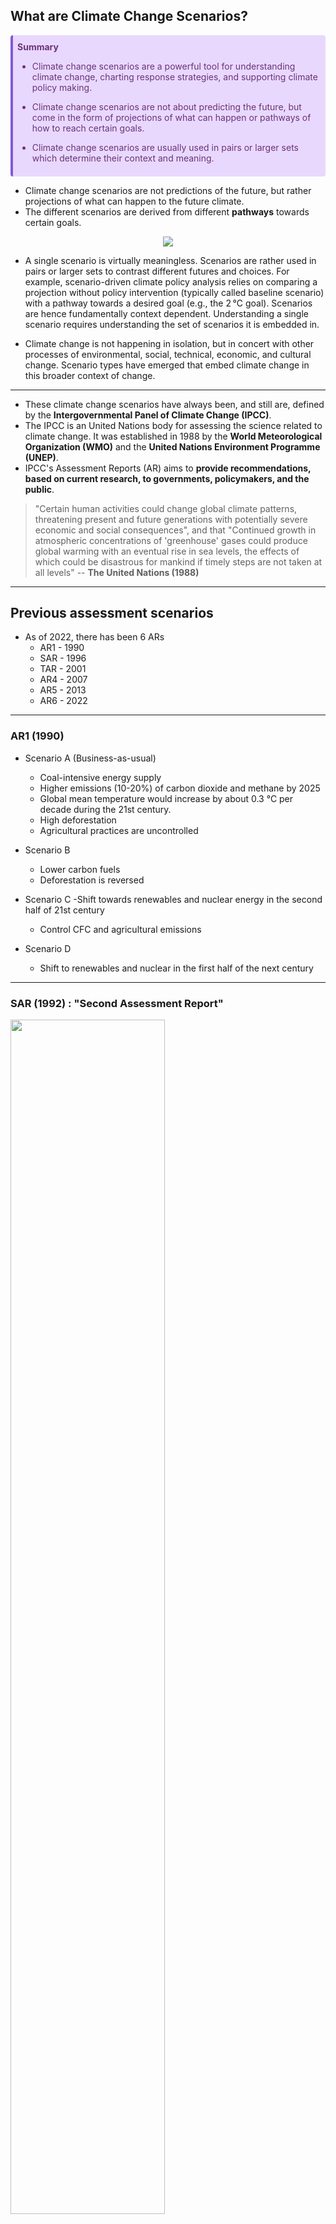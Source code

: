 ## What are Climate Change Scenarios?

<div class="warning" style='background-color:#E9D8FD; color: #69337A; border-left: solid #805AD5 4px; border-radius: 4px; padding:0.5em;'>
<span>
<p style='margin-top:0.2em; text-align:left'>
<b>Summary</b></p>
<p style='margin-left:1em;'>

- Climate change scenarios are a powerful tool for understanding climate change, charting response strategies, and supporting climate policy making.

- Climate change scenarios are not about predicting the future, but come in the form of projections of what can happen or pathways of how to reach certain goals.

- Climate change scenarios are usually used in pairs or larger sets which determine their context and meaning.
</p>
</span>
</div>


- Climate change scenarios are not predictions of the future, but rather projections of what can happen to the future climate.
- The different scenarios are derived from different **pathways** towards certain goals.

<div align=center>
<img width=\textwidth src="https://climatescenarios.org/primer-legacy/_nuxt/img/f6407c8.jpg"/>
</div>

- A single scenario is virtually meaningless. Scenarios are rather used in pairs or larger sets to contrast different futures and choices. For example, scenario-driven climate policy analysis relies on comparing a projection without policy intervention (typically called baseline scenario) with a pathway towards a desired goal (e.g., the 2 °C goal). Scenarios are hence fundamentally context dependent. Understanding a single scenario requires understanding the set of scenarios it is embedded in.

- Climate change is not happening in isolation, but in concert with other processes of environmental, social, technical, economic, and cultural change. Scenario types have emerged that embed climate change in this broader context of change.
---
- These climate change scenarios have always been, and still are, defined by the **Intergovernmental Panel of Climate Change (IPCC)**.
- The IPCC is an United Nations body for assessing the science related to climate change. It was established in 1988 by the **World Meteorological Organization (WMO)** and the **United Nations Environment Programme (UNEP)**.
- IPCC's Assessment Reports (AR) aims to **provide recommendations, based on current research, to governments, policymakers, and the public**.
> "Certain human activities could change global climate patterns, threatening present and future generations with potentially severe economic and social consequences", and that "Continued growth in atmospheric concentrations of 'greenhouse' gases could produce global warming with an eventual rise in sea levels, the effects of which could be disastrous for mankind if timely steps are not taken at all levels" -- **The United Nations (1988)**

---

## Previous assessment scenarios
- As of 2022, there has been 6 ARs
  - AR1 - 1990
  - SAR - 1996
  - TAR - 2001
  - AR4 - 2007
  - AR5 - 2013
  - AR6 - 2022

--- 
### AR1 (1990)
- Scenario A (Business-as-usual)
  - Coal-intensive energy supply
  - Higher emissions (10-20%) of carbon dioxide and methane by 2025
  - Global mean temperature would increase by about 0.3 °C per decade during the 21st century.
  - High deforestation
  - Agricultural practices are uncontrolled

- Scenario B  
  - Lower carbon fuels
  - Deforestation is reversed

- Scenario C
    -Shift towards renewables and nuclear energy in the second half of 21st century
    - Control CFC and agricultural emissions

- Scenario D
  - Shift to renewables and nuclear in the first half of the next century
---

### SAR (1992) : "Second Assessment Report"

<div align=left>
<img width=70% src="./_media/ar2.png"/>
</div>

---
### TAR (2001) : "Third Assessment Report"
- A1 Scenario family
  - Very rapid economic growth
  - Global population peaks in mid-century and decreases
  - Rapid growth of modern technologies
  - Improve better relationship among regions by reducing the difference in per capita income
    - A1B: A balance across all energy sources
    - A1FI: Fossil intensive energy
    - A1T: Non-fossil energy sources
- A2 scenario
  - Very heterogeneous world
  - Maintain self-reliance and preservation of local identities continuously increasing population
  - Economic and technological developments are regional and slow

- B1 Scenario
  - Global population peaks in mid-century and decreases
  - Rapid change in economic structures toward a service and information economy
  - Reductions in material intensity
  - Introduction of clean and resource-efficient technologies
  - Economic, social and environmental sustainability, including improved equity without additional climate initiatives
  - 
- B2 scenario
  - Local solutions to economic, social and environmental sustainability
  - Continuously increasing global population, at a rate lower than A2
  - Intermediate levels of economic development
  - Less rapid and more diverse technological change than A1 and B1
  
<div align=left>
<img width=350 height=300 src="./_media/ar3.png"/>
</div>

---

### AR4 (2007) 
- The driving forces considered in defining the scenarios in AR4 are:
  - Population
  - Economy
  - Technology
  - Energy
  - Land use

<div align=left>
<img width=\textwidth src="./_media/ar4.png"/>
</div>

---

### AR5 (2013) 
- The climate projections in AR5 are based on "Representative Concentration Pathways" (RCPs).
- The RCPs are consistent with a wide range of possible changes in future anthropogenic greenhouse gas emissions.


<div align=left>
<img width=\textwidth src="./_media/ar4.png"/>
</div>

---

## Current assessment scenarios: Shared Socioeconomic Pathways (SSPs)  



<div class="warning" style='background-color:#E9D8FD; color: #69337A; border-left: solid #805AD5 4px; border-radius: 4px; padding:0.5em;'>
<span>
<p style='margin-top:0.2em; text-align:left'>
<b>Summary</b></p>
<p style='margin-left:1em;'>

- Socioeconomic scenarios provide a consistent set of assumptions about societal, technical, cultural and economic developments over the 21st century.
  
- They typically center around a general narrative about the world’s future augmented by projections of factors like population, economic activity, and urbanization.
  
- Socioeconomic scenarios in climate change research are increasingly based on the Shared Socioeconomic Pathways (SSPs) which represent five different futures with widely varying challenges to mitigation and adaptation.
</p>
</span>
</div>


- SSPs are scenarios of projected socioeconomic global changes up to 2100.
- They are used to derive greenhouse gas emissions scenarios with different climate policies.
- The SSPs offer a systematic exploration of possible socioeconomic futures in terms of widely different predispositions to mitigate and adapt to climate change.


<div align=center>
<img width=\textwidth src="https://upload.wikimedia.org/wikipedia/commons/thumb/6/61/Shared_Socioeconomic_Pathways.svg/1200px-Shared_Socioeconomic_Pathways.svg.png"/>
</div>

---

<div class="warning" style='background-color:#F3EFFF; color: #69337A; border-left: solid #805AD5 4px; border-radius: 4px; padding:0.5em;'>
<span>
<p style='margin-top:0.2em; text-align:left'>
<b>SSP 1: Sustainability - Taking the green road</b></p>
<p style='margin-left:1em;'>

- This future poses **low challenges to mitigation and low challenges to adaptation**
- Global population peaks mid-century
- Emphasis on human well-being
- Environmentally friendly technologies and renewable energy
- Strong and flexible institutions on global, regional, and national level
</p>
</span>
</div>

---

<div class="warning" style='background-color:#F3EFFF; color: #69337A; border-left: solid #805AD5 4px; border-radius: 4px; padding:0.5em;'>
<span>
<p style='margin-top:0.2em; text-align:left'>
<b>SSP 2: Middle of the road</b></p>
<p style='margin-left:1em;'>

- This future poses **moderate challenges to mitigation and moderate challenges to adaptation**
- Population growth stabilizes toward the end of the century
- Current social, economic, and technological trends continue
- Global and national institutions make slow progress toward achieving sustainable development goals
</p>
</span>
</div>

---

<div class="warning" style='background-color:#F3EFFF; color: #69337A; border-left: solid #805AD5 4px; border-radius: 4px; padding:0.5em;'>
<span>
<p style='margin-top:0.2em; text-align:left'>
<b>SSP 3: Regional rivalry - A rocky road</b></p>
<p style='margin-left:1em;'>

- This future poses **high challenges to mitigation and high challenges to adaptation**
- Population growth continues with high growth in developing countries
- Emphasis on national issues due to regional conflicts and nationalism
- Economical development is slow and fossil fuel dependent
- Weak global institutions and little international trade
</p>
</span>
</div>

---

<div class="warning" style='background-color:#F3EFFF; color: #69337A; border-left: solid #805AD5 4px; border-radius: 4px; padding:0.5em;'>
<span>
<p style='margin-top:0.2em; text-align:left'>
<b>SSP 4: Inequality - A road divided</b></p>
<p style='margin-left:1em;'>

- This future poses **low challenges to mitigation and high challenges to adaptation**
- Population growth stabilizes toward the end of the century
- Growing divide between globally-connected, well educated society and fragmented lower income societies
- Unrest and conflict becomes more common
- Global, regional, and national institutions are ineffective
</p>
</span>
</div>

---

<div class="warning" style='background-color:#F3EFFF; color: #69337A; border-left: solid #805AD5 4px; border-radius: 4px; padding:0.5em;'>
<span>
<p style='margin-top:0.2em; text-align:left'>
<b>SSP 5: Fossil-fueled development - Taking the highway</b></p>
<p style='margin-left:1em;'>

- This future poses **high challenges to mitigation and low challenges to adaptation**
- Global population peaks mid-century
- Emphasis on economic growth and technological progress
- Global adoption of resource and energy intensive lifestyles
-Lack of environmental awareness
</p>
</span>
</div>